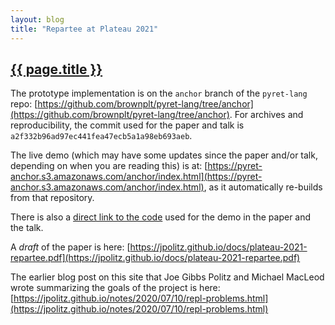 ```yaml
---
layout: blog
title: "Repartee at Plateau 2021"
---
```


<h2><a href="{{ site.url }}{{ page.url }}">{{ page.title }}</a></h2>

The prototype implementation is on the <code>anchor</code> branch of the <code>pyret-lang</code> repo: [https://github.com/brownplt/pyret-lang/tree/anchor](https://github.com/brownplt/pyret-lang/tree/anchor). For archives and reproducibility, the commit used for the paper and talk is <code>a2f332b96ad97ec441fea47ecb5a1a98eb693aeb</code>.

The live demo (which may have some updates since the paper and/or talk, depending on when you are reading this) is at: [https://pyret-anchor.s3.amazonaws.com/anchor/index.html](https://pyret-anchor.s3.amazonaws.com/anchor/index.html), as it automatically re-builds from that repository.

There is also a [direct link to the code](https://pyret-anchor.s3.amazonaws.com/anchor/index.html?program=%23%20These%20are%20required%20for%20technical%20reasons%0Ainclude%20cpo%0Ainclude%20image%23.CHUNK%23%0Aring1%20%3D%20circle(50%2C%20%27solid%27%2C%20%27red%27)%23.CHUNK%23%0Aring2%20%3D%20overlay(circle(40%2C%20%27solid%27%2C%20%27white%27)%2C%20ring1)%23.CHUNK%23%0Aring3%20%3D%20overlay(circle(30%2C%20%27solid%27%2C%20%27red%27)%2C%20ring2)%23.CHUNK%23%0Aring4%20%3D%20overlay(circle(20%2C%20%27solid%27%2C%20%27blue%27)%2C%20ring3)%23.CHUNK%23%0Ashield%20%3D%20overlay(star(20%2C%20%27solid%27%2C%20%27white%27)%2C%20ring4)) used for the demo in the paper and the talk.

A _draft_ of the paper is here: [https://jpolitz.github.io/docs/plateau-2021-repartee.pdf](https://jpolitz.github.io/docs/plateau-2021-repartee.pdf)

The earlier blog post on this site that Joe Gibbs Politz and Michael MacLeod wrote summarizing the goals of the project is here: [https://jpolitz.github.io/notes/2020/07/10/repl-problems.html](https://jpolitz.github.io/notes/2020/07/10/repl-problems.html)
